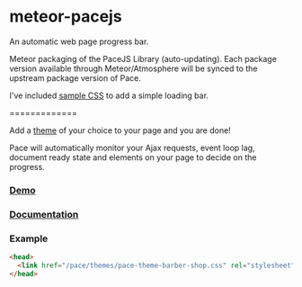 meteor-pacejs
=============

An automatic web page progress bar.

Meteor packaging of the PaceJS Library (auto-updating). Each package version available through Meteor/Atmosphere will be synced to the upstream package version of Pace.

I've included [sample CSS](https://github.com/brandonkruse/meteor-pacejs/blob/master/loadingBarExample.css) to add a simple loading bar.

=============

Add a [theme](http://github.hubspot.com/pace/docs/welcome/) of your choice to your page and you are done!

Pace will automatically monitor your Ajax requests, event loop lag, document ready state and elements on your page to decide on the progress.

### [Demo](http://github.hubspot.com/pace/docs/welcome/)

### [Documentation](http://github.hubspot.com/pace/)

### Example

```html
<head>
  <link href="/pace/themes/pace-theme-barber-shop.css" rel="stylesheet" />
</head>
```

